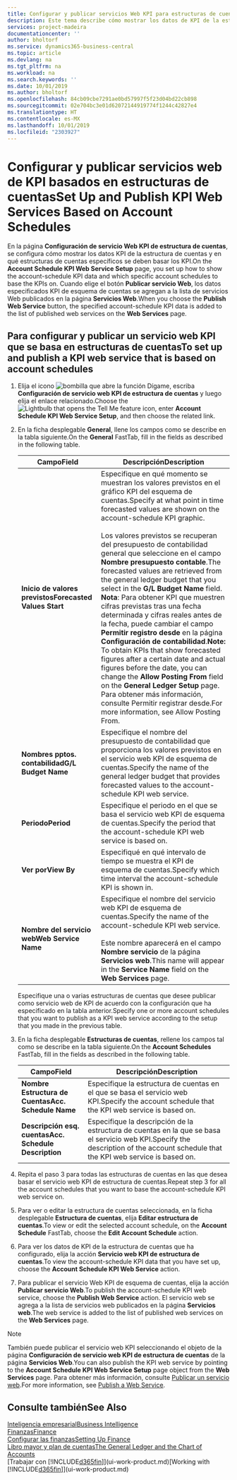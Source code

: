 ```yaml
---
title: Configurar y publicar servicios Web KPI para estructuras de cuentas | Documentos de Microsoft
description: Este tema describe cómo mostrar los datos de KPI de la estructura de cuentas en función de estructuras de cuentas específicas.
services: project-madeira
documentationcenter: ''
author: bholtorf
ms.service: dynamics365-business-central
ms.topic: article
ms.devlang: na
ms.tgt_pltfrm: na
ms.workload: na
ms.search.keywords: ''
ms.date: 10/01/2019
ms.author: bholtorf
ms.openlocfilehash: 84cb09cbe7291ae0bd57997f5f23d04bd22cb898
ms.sourcegitcommit: 02e704bc3e01d62072144919774f1244c42827e4
ms.translationtype: HT
ms.contentlocale: es-MX
ms.lasthandoff: 10/01/2019
ms.locfileid: "2303927"
---
```

# <a name="set-up-and-publish-kpi-web-services-based-on-account-schedules"></a><span data-ttu-id="8b0f4-103">Configurar y publicar servicios web de KPI basados en estructuras de cuentas</span><span class="sxs-lookup"><span data-stu-id="8b0f4-103">Set Up and Publish KPI Web Services Based on Account Schedules</span></span>
<span data-ttu-id="8b0f4-104">En la página **Configuración de servicio Web KPI de estructura de cuentas**, se configura cómo mostrar los datos KPI de la estructura de cuentas y en qué estructuras de cuentas específicos se deben basar los KPI.</span><span class="sxs-lookup"><span data-stu-id="8b0f4-104">On the **Account Schedule KPI Web Service Setup** page, you set up how to show the account-schedule KPI data and which specific account schedules to base the KPIs on.</span></span> <span data-ttu-id="8b0f4-105">Cuando elige el botón **Publicar servicio Web**, los datos especificados KPI de esquema de cuentas se agregan a la lista de servicios Web publicados en la página **Servicios Web**.</span><span class="sxs-lookup"><span data-stu-id="8b0f4-105">When you choose the **Publish Web Service** button, the specified account-schedule KPI data is added to the list of published web services on the **Web Services** page.</span></span>  

## <a name="to-set-up-and-publish-a-kpi-web-service-that-is-based-on-account-schedules"></a><span data-ttu-id="8b0f4-106">Para configurar y publicar un servicio web KPI que se basa en estructuras de cuentas</span><span class="sxs-lookup"><span data-stu-id="8b0f4-106">To set up and publish a KPI web service that is based on account schedules</span></span>  
1.  <span data-ttu-id="8b0f4-107">Elija el icono ![bombilla que abre la función Dígame](media/ui-search/search_small.png "Dígame que desea hacer"), escriba **Configuración de servicio web KPI de estructura de cuentas** y luego elija el enlace relacionado.</span><span class="sxs-lookup"><span data-stu-id="8b0f4-107">Choose the ![Lightbulb that opens the Tell Me feature](media/ui-search/search_small.png "Tell me what you want to do") icon, enter **Account Schedule KPI Web Service Setup**, and then choose the related link.</span></span>  
2.  <span data-ttu-id="8b0f4-108">En la ficha desplegable **General**, llene los campos como se describe en la tabla siguiente.</span><span class="sxs-lookup"><span data-stu-id="8b0f4-108">On the **General** FastTab, fill in the fields as described in the following table.</span></span>  

    |<span data-ttu-id="8b0f4-109">Campo</span><span class="sxs-lookup"><span data-stu-id="8b0f4-109">Field</span></span>|<span data-ttu-id="8b0f4-110">Descripción</span><span class="sxs-lookup"><span data-stu-id="8b0f4-110">Description</span></span>|  
    |---------------------------------|---------------------------------------|  
    |<span data-ttu-id="8b0f4-111">**Inicio de valores previstos**</span><span class="sxs-lookup"><span data-stu-id="8b0f4-111">**Forecasted Values Start**</span></span>|<span data-ttu-id="8b0f4-112">Especifique en qué momento se muestran los valores previstos en el gráfico KPI del esquema de cuentas.</span><span class="sxs-lookup"><span data-stu-id="8b0f4-112">Specify at what point in time forecasted values are shown on the account-schedule KPI graphic.</span></span><br /><br /> <span data-ttu-id="8b0f4-113">Los valores previstos se recuperan del presupuesto de contabilidad general que seleccione en el campo **Nombre presupuesto contable**.</span><span class="sxs-lookup"><span data-stu-id="8b0f4-113">The forecasted values are retrieved from the general ledger budget that you select in the **G/L Budget Name** field.</span></span> <span data-ttu-id="8b0f4-114">**Nota**: Para obtener KPI que muestren cifras previstas tras una fecha determinada y cifras reales antes de la fecha, puede cambiar el campo **Permitir registro desde** en la página **Configuración de contabilidad**.</span><span class="sxs-lookup"><span data-stu-id="8b0f4-114">**Note:**  To obtain KPIs that show forecasted figures after a certain date and actual figures before the date, you can change the **Allow Posting From** field on the **General Ledger Setup** page.</span></span> <span data-ttu-id="8b0f4-115">Para obtener más información, consulte Permitir registrar desde.</span><span class="sxs-lookup"><span data-stu-id="8b0f4-115">For more information, see Allow Posting From.</span></span>|  
    |<span data-ttu-id="8b0f4-116">**Nombres pptos. contabilidad**</span><span class="sxs-lookup"><span data-stu-id="8b0f4-116">**G/L Budget Name**</span></span>|<span data-ttu-id="8b0f4-117">Especifique el nombre del presupuesto de contabilidad que proporciona los valores previstos en el servicio web KPI de esquema de cuentas.</span><span class="sxs-lookup"><span data-stu-id="8b0f4-117">Specify the name of the general ledger budget that provides forecasted values to the account-schedule KPI web service.</span></span>|  
    |<span data-ttu-id="8b0f4-118">**Periodo**</span><span class="sxs-lookup"><span data-stu-id="8b0f4-118">**Period**</span></span>|<span data-ttu-id="8b0f4-119">Especifique el periodo en el que se basa el servicio web KPI de esquema de cuentas.</span><span class="sxs-lookup"><span data-stu-id="8b0f4-119">Specify the period that the account-schedule KPI web service is based on.</span></span>|  
    |<span data-ttu-id="8b0f4-120">**Ver por**</span><span class="sxs-lookup"><span data-stu-id="8b0f4-120">**View By**</span></span>|<span data-ttu-id="8b0f4-121">Especifiqué en qué intervalo de tiempo se muestra el KPI de esquema de cuentas.</span><span class="sxs-lookup"><span data-stu-id="8b0f4-121">Specify which time interval the account-schedule KPI is shown in.</span></span>|  
    |<span data-ttu-id="8b0f4-122">**Nombre del servicio web**</span><span class="sxs-lookup"><span data-stu-id="8b0f4-122">**Web Service Name**</span></span>|<span data-ttu-id="8b0f4-123">Especifique el nombre del servicio web KPI de esquema de cuentas.</span><span class="sxs-lookup"><span data-stu-id="8b0f4-123">Specify the name of the account-schedule KPI web service.</span></span><br /><br /> <span data-ttu-id="8b0f4-124">Este nombre aparecerá en el campo **Nombre servicio** de la página **Servicios web**.</span><span class="sxs-lookup"><span data-stu-id="8b0f4-124">This name will appear in the **Service Name** field on the **Web Services** page.</span></span>|  

    <span data-ttu-id="8b0f4-125">Especifique una o varias estructuras de cuentas que desee publicar como servicio web de KPI de acuerdo con la configuración que ha especificado en la tabla anterior.</span><span class="sxs-lookup"><span data-stu-id="8b0f4-125">Specify one or more account schedules that you want to publish as a KPI web service according to the setup that you made in the previous table.</span></span>  

3.  <span data-ttu-id="8b0f4-126">En la ficha desplegable **Estructuras de cuentas**, rellene los campos tal como se describe en la tabla siguiente.</span><span class="sxs-lookup"><span data-stu-id="8b0f4-126">On the **Account Schedules** FastTab, fill in the fields as described in the following table.</span></span>  

    |<span data-ttu-id="8b0f4-127">Campo</span><span class="sxs-lookup"><span data-stu-id="8b0f4-127">Field</span></span>|<span data-ttu-id="8b0f4-128">Descripción</span><span class="sxs-lookup"><span data-stu-id="8b0f4-128">Description</span></span>|  
    |---------------------------------|---------------------------------------|  
    |<span data-ttu-id="8b0f4-129">**Nombre Estructura de Cuentas**</span><span class="sxs-lookup"><span data-stu-id="8b0f4-129">**Acc. Schedule Name**</span></span>|<span data-ttu-id="8b0f4-130">Especifique la estructura de cuentas en el que se basa el servicio web KPI.</span><span class="sxs-lookup"><span data-stu-id="8b0f4-130">Specify the account schedule that the KPI web service is based on.</span></span>|  
    |<span data-ttu-id="8b0f4-131">**Descripción esq. cuentas**</span><span class="sxs-lookup"><span data-stu-id="8b0f4-131">**Acc. Schedule Description**</span></span>|<span data-ttu-id="8b0f4-132">Especifique la descripción de la estructura de cuentas en la que se basa el servicio web KPI.</span><span class="sxs-lookup"><span data-stu-id="8b0f4-132">Specify the description of the account schedule that the KPI web service is based on.</span></span>|  

4.  <span data-ttu-id="8b0f4-133">Repita el paso 3 para todas las estructuras de cuentas en las que desea basar el servicio web KPI de estructura de cuentas.</span><span class="sxs-lookup"><span data-stu-id="8b0f4-133">Repeat step 3 for all the account schedules that you want to base the account-schedule KPI web service on.</span></span>  
5.  <span data-ttu-id="8b0f4-134">Para ver o editar la estructura de cuentas seleccionada, en la ficha desplegable **Estructura de cuentas**, elija **Editar estructura de cuentas**.</span><span class="sxs-lookup"><span data-stu-id="8b0f4-134">To view or edit the selected account schedule, on the **Account Schedule** FastTab, choose the **Edit Account Schedule** action.</span></span>  
6.  <span data-ttu-id="8b0f4-135">Para ver los datos de KPI de la estructura de cuentas que ha configurado, elija la acción **Servicio web KPI de estructura de cuentas**.</span><span class="sxs-lookup"><span data-stu-id="8b0f4-135">To view the account-schedule KPI data that you have set up, choose the **Account Schedule KPI Web Service** action.</span></span>  
7.  <span data-ttu-id="8b0f4-136">Para publicar el servicio Web KPI de esquema de cuentas, elija la acción **Publicar servicio Web**.</span><span class="sxs-lookup"><span data-stu-id="8b0f4-136">To publish the account-schedule KPI web service, choose the **Publish Web Service** action.</span></span> <span data-ttu-id="8b0f4-137">El servicio web se agrega a la lista de servicios web publicados en la página **Servicios web**.</span><span class="sxs-lookup"><span data-stu-id="8b0f4-137">The web service is added to the list of published web services on the **Web Services** page.</span></span>  

> [!NOTE]  
>  <span data-ttu-id="8b0f4-138">También puede publicar el servicio web KPI seleccionando el objeto de la página **Configuración de servicio web KPI de estructura de cuentas** de la página **Servicios Web**.</span><span class="sxs-lookup"><span data-stu-id="8b0f4-138">You can also publish the KPI web service by pointing to the **Account Schedule KPI Web Service Setup** page object from the **Web Services** page.</span></span> <span data-ttu-id="8b0f4-139">Para obtener más información, consulte [Publicar un servicio web](across-how-publish-web-service.md).</span><span class="sxs-lookup"><span data-stu-id="8b0f4-139">For more information, see [Publish a Web Service](across-how-publish-web-service.md).</span></span>  

## <a name="see-also"></a><span data-ttu-id="8b0f4-140">Consulte también</span><span class="sxs-lookup"><span data-stu-id="8b0f4-140">See Also</span></span>  
[<span data-ttu-id="8b0f4-141">Inteligencia empresarial</span><span class="sxs-lookup"><span data-stu-id="8b0f4-141">Business Intelligence</span></span>](bi.md)  
[<span data-ttu-id="8b0f4-142">Finanzas</span><span class="sxs-lookup"><span data-stu-id="8b0f4-142">Finance</span></span>](finance.md)  
[<span data-ttu-id="8b0f4-143">Configurar las finanzas</span><span class="sxs-lookup"><span data-stu-id="8b0f4-143">Setting Up Finance</span></span>](finance-setup-finance.md)  
[<span data-ttu-id="8b0f4-144">Libro mayor y plan de cuentas</span><span class="sxs-lookup"><span data-stu-id="8b0f4-144">The General Ledger and the Chart of Accounts</span></span>](finance-general-ledger.md)  
<span data-ttu-id="8b0f4-145">[Trabajar con [!INCLUDE[d365fin](includes/d365fin_md.md)]](ui-work-product.md)</span><span class="sxs-lookup"><span data-stu-id="8b0f4-145">[Working with [!INCLUDE[d365fin](includes/d365fin_md.md)]](ui-work-product.md)</span></span>
